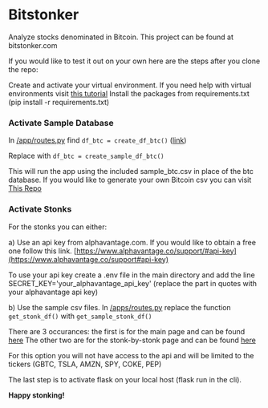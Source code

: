 # Bitstonker
Analyze stocks denominated in Bitcoin. This project can be found at bitstonker.com

If you would like to test it out on your own here are the steps after you clone the repo:

Create and activate your virtual environment.
If you need help with virtual environments visit [this tutorial](https://docs.python.org/3/tutorial/venv.html)
Install the packages from requirements.txt (pip install -r requirements.txt)

### Activate Sample Database
In [/app/routes.py](/app/routes.py) find `df_btc = create_df_btc()`
([link](https://github.com/benskee/Bitstonker/blob/55e713d70fc8fd5f1844e23f8a2eefeeed82247d/app/routes.py#L53)) 

Replace with `df_btc = create_sample_df_btc()`

This will run the app using the included sample_btc.csv in place of the btc database. 
If you would like to generate your own Bitcoin csv you can visit [This Repo](https://github.com/benskee/Bitcoin_stock_hours)


### Activate Stonks
For the stonks you can either:

a) Use an api key from alphavantage.com. If you would like to obtain a free one follow this
link. [https://www.alphavantage.co/support/#api-key](https://www.alphavantage.co/support#api-key)

To use your api key create a .env file in the main directory and add the line
SECRET_KEY='your_alphavantage_api_key'
(replace the part in quotes with your alphavantage api key)


b) Use the sample csv files. In [/apps/routes.py](/apps/routes.py) replace the function `get_stonk_df()`
with `get_sample_stonk_df()`

There are 3 occurances: the first is for the main page and can be found [here](https://github.com/benskee/Bitstonker/blob/55e713d70fc8fd5f1844e23f8a2eefeeed82247d/app/routes.py#L49)
The other two are for the stonk-by-stonk page and can be found [here](https://github.com/benskee/Bitstonker/blob/55e713d70fc8fd5f1844e23f8a2eefeeed82247d/app/routes.py#L106-L110)

For this option you will not have access to the api and will be limited to the tickers 
(GBTC, TSLA, AMZN, SPY, COKE, PEP)


The last step is to activate flask on your local host (flask run in the cli).

**Happy stonking!**